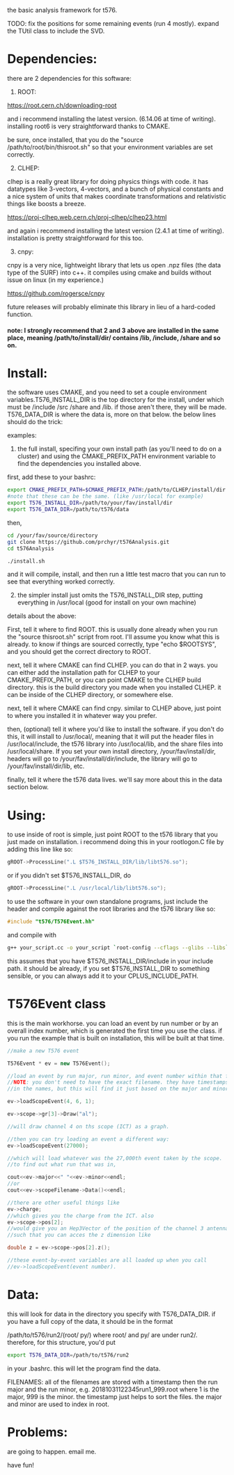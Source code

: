 the basic analysis framework for t576.

TODO:  fix the positions for some remaining events (run 4 mostly). expand the TUtil class to include the SVD.


# Dependencies:

there are 2 dependencies for this software:

1) ROOT:

https://root.cern.ch/downloading-root

and i recommend installing the latest version. (6.14.06 at time of writing). installing root6 is very straightforward thanks to CMAKE.

be sure, once installed, that you do the "source /path/to/root/bin/thisroot.sh" so that your environment variables are set correctly.

2) CLHEP:

clhep is a really great library for doing physics things with code. it has datatypes like 3-vectors, 4-vectors, and a bunch of physical constants and a nice system of units that makes coordinate transformations and relativistic things like boosts a breeze.

https://proj-clhep.web.cern.ch/proj-clhep/clhep23.html

and again i recommend installing the latest version (2.4.1 at time of writing). installation is pretty straightforward for this too.


3) cnpy:

cnpy is a very nice, lightweight library that lets us open .npz files (the data type of the SURF) into c++. it compiles using cmake and builds without issue on linux (in my experience.)

https://github.com/rogersce/cnpy

future releases will probably eliminate this library in lieu of a hard-coded function.

 #### note: I strongly recommend that 2 and 3 above are installed in the same place, meaning /path/to/install/dir/ contains /lib, /include, /share and so on.

# Install:

the software uses CMAKE, and you need to set a couple environment variables.T576_INSTALL_DIR is the top directory for the install, under which must be /include /src /share and /lib. if those aren't there, they will be made. T576_DATA_DIR is where the data is, more on that below. the below lines should do the trick:

examples:

1) the full install, specifing your own install path (as you'll need to do on a cluster) and using the CMAKE_PREFIX_PATH environment variable to find the dependencies you installed above.

first, add these to your bashrc:
```bash
export CMAKE_PREFIX_PATH=$CMAKE_PREFIX_PATH:/path/to/CLHEP/install/dir:/path/to/cnpy/install/dir
#note that these can be the same. (like /usr/local for example)
export T576_INSTALL_DIR=/path/to/your/fav/install/dir
export T576_DATA_DIR=/path/to/t576/data
```

then,
```bash
cd /your/fav/source/directory
git clone https://github.com/prchyr/t576Analysis.git
cd t576Analysis

./install.sh
```

and it will compile, install, and then run a little test macro that you can run to see that everything worked correctly.

2) the simpler install just omits the T576_INSTALL_DIR step, putting everything in /usr/local (good for install on your own machine)

details about the above:


First, tell it where to find ROOT. this is usually done already when you run the "source thisroot.sh" script from root. I'll assume you know what this is already. to know if things are sourced correctly, type "echo $ROOTSYS", and you should get the correct directory to ROOT.

next, tell it where CMAKE can find CLHEP. you can do that in 2 ways. you can either add the installation path for CLHEP to your CMAKE_PREFIX_PATH, or you can point CMAKE to the CLHEP build directory. this is the build directory you made when you installed CLHEP. it can be inside of the CLHEP directory, or somewhere else.

next, tell it where CMAKE can find cnpy. similar to CLHEP above, just point to where you installed it in whatever way you prefer.

then, (optional) tell it where you'd like to install the software. if you don't do this, it will install to /usr/local/, meaning that it will put the header files in /usr/local/include, the t576 library into /usr/local/lib, and the share files into /usr/local/share. If you set your own install directory, /your/fav/install/dir, headers will go to /your/fav/install/dir/include, the library will go to /your/fav/install/dir/lib, etc. 

finally, tell it where the t576 data lives. we'll say more about this in the data section below.

# Using:

to use inside of root is simple, just point ROOT to the t576 library that you just made on installation. i recommend doing this in your rootlogon.C file by adding this line like so:
```c++
gROOT->ProcessLine(".L $T576_INSTALL_DIR/lib/libt576.so");
```
or if you didn't set $T576_INSTALL_DIR, do
``` c++
gROOT->ProcessLine(".L /usr/local/lib/libt576.so");
```


to use the software in your own standalone programs, just include the header and compile against the root libraries and the t576 library like so:

```c++
#include "t576/T576Event.hh"
```
and compile with
```bash
g++ your_script.cc -o your_script `root-config --cflags --glibs --libs` -lt576
```
this assumes that you have $T576_INSTALL_DIR/include in your include path. it should be already, if you set $T576_INSTALL_DIR to something sensible, or you can always add it to your CPLUS_INCLUDE_PATH.


# T576Event class

this is the main workhorse. you can load an event by run number or by an overall index number, which is generated the first time you use the class. if you run the example that is built on installation, this will be built at that time.

```c++
//make a new T576 event

T576Event * ev = new T576Event();

//load an event by run major, run minor, and event number within that file
//NOTE: you don't need to have the exact filename. they have timestamps etc
//in the names, but this will find it just based on the major and minor.

ev->loadScopeEvent(4, 6, 1);

ev->scope->gr[3]->Draw("al");

//will draw channel 4 on ths scope (ICT) as a graph.

//then you can try loading an event a different way:
ev->loadScopeEvent(27000);

//which will load whatever was the 27,000th event taken by the scope.
//to find out what run that was in,

cout<<ev->major<<" "<<ev->minor<<endl;
//or
cout<<ev->scopeFilename->Data()<<endl;

//there are other useful things like
ev->charge;
//which gives you the charge from the ICT. also
ev->scope->pos[2];
//would give you an Hep3Vector of the position of the channel 3 antenna,
//such that you can acces the z dimension like

double z = ev->scope->pos[2].z();

//these event-by-event variables are all loaded up when you call
//ev->loadScopeEvent(event number). 
```

# Data:

this will look for data in the directory you specify with T576_DATA_DIR. if you have a full copy of the data, it should be in the format

/path/to/t576/run2/(root/ py/) where root/ and py/ are under run2/. therefore, for this structure, you'd put

```bash
export T576_DATA_DIR=/path/to/t576/run2
```
in your .bashrc. this will let the program find the data.

FILENAMES: all of the filenames are stored with a timestamp then the run major and the run minor, e.g. 20181031122345run1_999.root where 1 is the major, 999 is the minor. the timestamp just helps to sort the files. the major and minor are used to index in root. 

# Problems:

are going to happen. email me.


have fun!